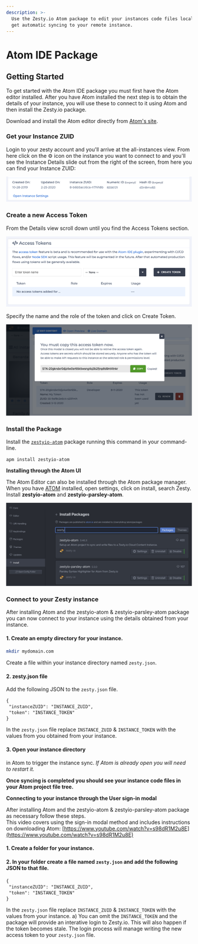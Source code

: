 ```yaml
---
description: >-
  Use the Zesty.io Atom package to edit your instances code files locally and
  get automatic syncing to your remote instance.
---
```


# Atom IDE Package

## Getting Started

To get started with the Atom IDE package you must first have the Atom editor installed. After you have Atom installed the next step is to obtain the details of your instance, you will use these to connect to it using Atom and then install the Zesty.io package.

Download and install the Atom editor directly from [Atom's site](https://atom.io/).

### Get your Instance ZUID

Login to your zesty account and you'll arrive at the all-instances view. From here click on the ⚙️ icon on the instance you want to connect to and you'll see the Instance Details slide out from the right of the screen, from here you can find your Instance ZUID:

![Instance Detials.](../.gitbook/assets/instance-details.png)

### Create a new Access Token

From the Details view scroll down until you find the Access Tokens section.

![Accounts Interface create-an-instance card.](../.gitbook/assets/access-tokens-ui.png)

Specify the name and the role of the token and click on Create Token.

![Accounts Interface create-an-instance card.](../.gitbook/assets/new-access-token.png)

### Install the Package

Install the [`zestyio-atom`](https://atom.io/packages/zestyio-atom) package running this command in your command-line.

```text
apm install zestyio-atom
```

**Installing through the Atom UI**

The Atom Editor can also be installed through the Atom package manager. When you have [ATOM](https://atom.io) installed, open settings, click on install, search Zesty. Install **zestyio-atom** and **zestyio-parsley-atom**.

![Snap shot of searching for Zesty Plugin in the ATOM Editor](../.gitbook/assets/image%20%283%29.png)

### Connect to your Zesty instance

After installing Atom and the zestyio-atom & zestyio-parsley-atom package you can now connect to your instance using the details obtained from your instance.

#### 1. Create an empty directory for your instance.

```bash
mkdir mydomain.com
```

Create a file within your instance directory named `zesty.json`.

#### 2. zesty.json file

Add the following JSON to the `zesty.json` file.

```text
{
 "instanceZUID": "INSTANCE_ZUID",
 "token": "INSTANCE_TOKEN"
}
```

In the `zesty.json` file replace `INSTANCE_ZUID` & `INSTANCE_TOKEN` with the values from you obtained from your instance.

#### 3. Open your instance directory

in Atom to trigger the instance sync. _If Atom is already open you will need to restart it._

**Once syncing is completed you should see your instance code files in your Atom project file tree.**

**Connecting to your instance through the User sign-in modal**

After installing Atom and the zestyio-atom & zestyio-parsley-atom package as necessary follow these steps.  
This video covers using the sign-in modal method and includes instructions on downloading Atom: [https://www.youtube.com/watch?v=s98dR1M2u8E](https://www.youtube.com/watch?v=s98dR1M2u8E)

#### 1. Create a folder for your instance.

#### 2. In your folder create a file named `zesty.json` and add the following JSON to that file.

```text
{
 "instanceZUID": "INSTANCE_ZUID",
 "token": "INSTANCE_TOKEN"
}
```

In the `zesty.json` file replace `INSTANCE_ZUID` & `INSTANCE_TOKEN` with the values from your instance. a\) You can omit the `INSTANCE_TOKEN` and the package will provide an interative login to Zesty.io. This will also happen if the token becomes stale. The login process will manage writing the new access token to your `zesty.json` file.

